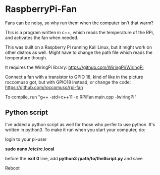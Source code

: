 # RaspberryPi-Fan
Fans can be noisy, so why run them when the computer isn't that warm?

This is a program written in c++, which reads the temperature of the RPi, and activates the fan when needed. 

This was built on a Raspberry Pi running Kali Linux, but it might work on other distros as well. Might have to change the path
file which reads the temperature though. 

It requires the WiringPi library: https://github.com/WiringPi/WiringPi

Connect a fan with a transistor to GPIO 18, kind of like in the picture roccomuso got, but with GPIO18 instead, or change the code: https://github.com/roccomuso/rpi-fan

To compile, run "g++ -std=c++11 -o RPiFan main.cpp -lwiringPi"

## Python script
I've added a python script as well for those who perfer to use python.
It's written in python3.
To make it run when you start your computer, do:

login to your pi-user 

**sudo nano /etc/rc.local** 

before the **exit 0** line, add **python3 /path/to/theScript.py** and save 

Reboot 
